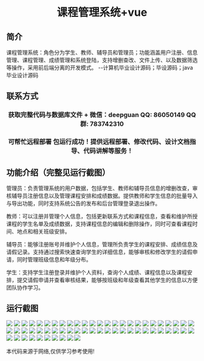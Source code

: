 <p><h1 align="center">课程管理系统+vue</h1></p>

## 简介
课程管理系统：角色分为学生、教师、辅导员和管理员；功能涵盖用户注册、信息管理、课程管理、成绩管理和系统登陆，支持增删查改、文件上传、以及数据筛选等操作，采用前后端分离的开发模式。    --计算机毕业设计源码；毕设源码；java毕业设计源码


## 联系方式
<p><h3 align="center">获取完整代码与数据库文件 + 微信：deepguan QQ: 86050149 QQ群: 783742310</h3></p>
<p><h3 align="center">可帮忙远程部署 包运行成功！提供远程部署、修改代码、设计文档指导、代码讲解等服务！</h3></p>

## 功能介绍（完整见运行截图）
管理员：负责管理系统的用户数据，包括学生、教师和辅导员信息的增删改查，审核辅导员注册信息以及管理课程安排和成绩数据。提供教师和学生信息的批量导入与导出功能，同时支持系统公告的发布和后台管理登录退出操作。

教师：可以注册并管理个人信息，包括更新联系方式和课程信息，查看和维护所授课程的学生名单及成绩数据，支持课程信息的编辑和删除操作，同时可查看课程时间、地点和相关班级安排。

辅导员：能够注册账号并维护个人信息，管理所负责学生的课程安排、成绩信息及请假记录。支持通过搜索快速查询学生的详细信息，能够审核和修改学生的请假申请，同时管理班级信息和年级分布。

学生：支持学生注册登录并维护个人资料，查询个人成绩、课程信息以及课程安排，提交请假申请并查看审核结果，能够按班级和年级查看其他学生的信息以方便团队协作学习。


## 运行截图
![](img/001.jpg)
![](img/002.jpg)
![](img/003.jpg)
![](img/004.jpg)
![](img/005.jpg)
![](img/006.jpg)
![](img/007.jpg)
![](img/008.jpg)
![](img/009.jpg)
![](img/010.jpg)
![](img/011.jpg)
![](img/012.jpg)
![](img/013.jpg)
![](img/014.jpg)
![](img/015.jpg)
![](img/016.jpg)
![](img/017.jpg)
![](img/018.jpg)
![](img/019.jpg)
![](img/020.jpg)
![](img/021.jpg)
![](img/022.jpg)
![](img/023.jpg)
![](img/024.jpg)
![](img/025.jpg)
![](img/026.jpg)
![](img/027.jpg)
![](img/028.jpg)
![](img/029.jpg)
![](img/030.jpg)
![](img/031.jpg)
![](img/032.jpg)
![](img/033.jpg)
![](img/034.jpg)
![](img/035.jpg)
![](img/036.jpg)
![](img/037.jpg)
![](img/038.jpg)
![](img/039.jpg)
![](img/040.jpg)
![](img/041.jpg)
![](img/042.jpg)
![](img/043.jpg)
![](img/044.jpg)
![](img/045.jpg)
![](img/046.jpg)
![](img/047.jpg)
![](img/048.jpg)
![](img/049.jpg)
![](img/050.jpg)
![](img/051.jpg)
![](img/052.jpg)
![](img/053.jpg)
![](img/054.jpg)
![](img/055.jpg)
![](img/056.jpg)
![](img/057.jpg)
![](img/058.jpg)
![](img/059.jpg)
![](img/060.jpg)

<p>本代码来源于网络,仅供学习参考使用!</p>
